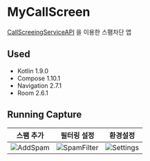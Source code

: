 # MyCallScreen
[CallScreeingServiceAPI](https://developer.android.com/reference/android/telecom/CallScreeningService) 을 이용한 스팸차단 앱

## Used
- Kotlin 1.9.0
- Compose 1.10.1
- Navigation 2.7.1
- Room 2.6.1

## Running Capture
| 스팸 추가 | 필터링 설정 | 환경설정 |
| --- | --- | --- |
| ![AddSpam](https://github.com/user-attachments/assets/eb5b393d-6d16-4b00-bf6c-0069a6559cd7) | ![SpamFilter](https://github.com/user-attachments/assets/1303ba70-c6cc-4446-82a0-a29d09967d77) | ![Settings](https://github.com/user-attachments/assets/86cd5b7d-20fd-4236-9867-ea2c22bc0d18) |
